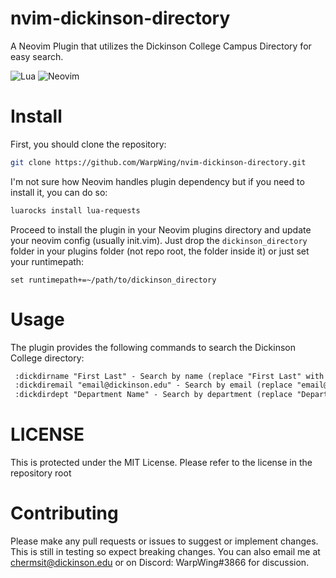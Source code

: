 # nvim-dickinson-directory
A Neovim Plugin that utilizes the Dickinson College Campus Directory for easy search.

![Lua](https://img.shields.io/badge/lua-%232C2D72.svg?style=for-the-badge&logo=lua&logoColor=white)
![Neovim](https://img.shields.io/badge/NeoVim-%2357A143.svg?&style=for-the-badge&logo=neovim&logoColor=white)

# Install

First, you should clone the repository:

```bash
git clone https://github.com/WarpWing/nvim-dickinson-directory.git
```
I'm not sure how Neovim handles plugin dependency but if you need to install it, you can do so:
```bash
luarocks install lua-requests
```
Proceed to install the plugin in your Neovim plugins directory and update your neovim config (usually init.vim). Just drop the `dickinson_directory` folder in your plugins folder (not repo root, the folder inside it) or just set your runtimepath:

```vim
set runtimepath+=~/path/to/dickinson_directory
```

# Usage
The plugin provides the following commands to search the Dickinson College directory:
```apache
 :dickdirname "First Last" - Search by name (replace "First Last" with the actual name)
 :dickdiremail "email@dickinson.edu" - Search by email (replace "email@dickinson.edu" with the actual email)
 :dickdirdept "Department Name" - Search by department (replace "Department Name" with the actual department name)
```

# LICENSE
This is protected under the MIT License. Please refer to the license in the repository root

# Contributing
Please make any pull requests or issues to suggest or implement changes. This is still in testing so expect breaking changes. You can also email me at chermsit@dickinson.edu or on Discord: WarpWing#3866 for discussion.

